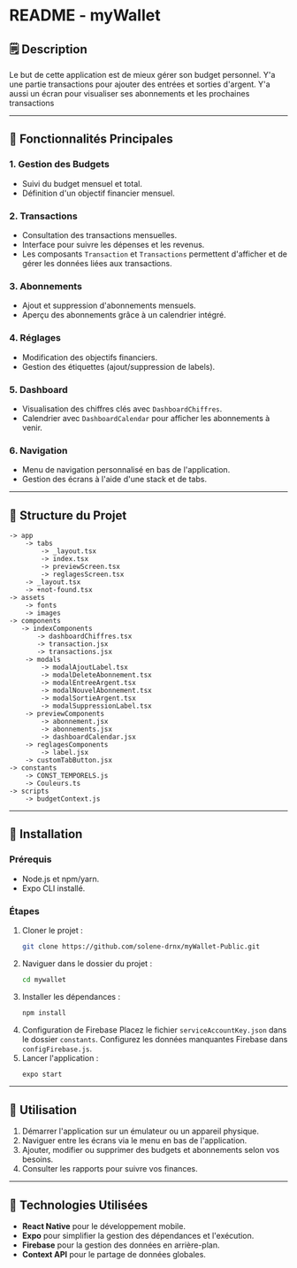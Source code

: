 # README - myWallet

## 🗒️ Description
Le but de cette application est de mieux gérer son budget personnel. Y'a une partie transactions pour ajouter des entrées et sorties d'argent. Y'a aussi un écran pour visualiser ses abonnements et les prochaines transactions

---

## 🧱 Fonctionnalités Principales

### 1. **Gestion des Budgets**
- Suivi du budget mensuel et total.
- Définition d'un objectif financier mensuel.

### 2. **Transactions**
- Consultation des transactions mensuelles.
- Interface pour suivre les dépenses et les revenus.
- Les composants `Transaction` et `Transactions` permettent d'afficher et de gérer les données liées aux transactions.

### 3. **Abonnements**
- Ajout et suppression d'abonnements mensuels.
- Aperçu des abonnements grâce à un calendrier intégré.

### 4. **Réglages**
- Modification des objectifs financiers.
- Gestion des étiquettes (ajout/suppression de labels).

### 5. **Dashboard**
- Visualisation des chiffres clés avec `DashboardChiffres`.
- Calendrier avec `DashboardCalendar` pour afficher les abonnements à venir.

### 6. **Navigation**
- Menu de navigation personnalisé en bas de l'application.
- Gestion des écrans à l'aide d'une stack et de tabs.

---

## 🚧 Structure du Projet

```plaintext
-> app
    -> tabs
        -> _layout.tsx
        -> index.tsx
        -> previewScreen.tsx
        -> reglagesScreen.tsx
    -> _layout.tsx
    -> +not-found.tsx
-> assets
    -> fonts
    -> images
-> components
   -> indexComponents
       -> dashboardChiffres.tsx
       -> transaction.jsx
       -> transactions.jsx
    -> modals
        -> modalAjoutLabel.tsx
        -> modalDeleteAbonnement.tsx
        -> modalEntreeArgent.tsx
        -> modalNouvelAbonnement.tsx
        -> modalSortieArgent.tsx
        -> modalSuppressionLabel.tsx
    -> previewComponents
        -> abonnement.jsx
        -> abonnements.jsx
        -> dashboardCalendar.jsx
    -> reglagesComponents
        -> label.jsx
    -> customTabButton.jsx
-> constants
    -> CONST_TEMPORELS.js
    -> Couleurs.ts
-> scripts
    -> budgetContext.js
```

---

## 🌸 Installation

### Prérequis
- Node.js et npm/yarn.
- Expo CLI installé.

### Étapes
1. Cloner le projet :
   ```bash
   git clone https://github.com/solene-drnx/myWallet-Public.git
   ```
2. Naviguer dans le dossier du projet :
   ```bash
   cd mywallet
   ```
3. Installer les dépendances :
   ```bash
   npm install
   ```
4. Configuration de Firebase
    Placez le fichier `serviceAccountKey.json` dans le dossier `constants`.
    Configurez les données manquantes Firebase dans `configFirebase.js`.
5. Lancer l'application :
   ```bash
   expo start
   ```

---

## 🕺 Utilisation

1. Démarrer l'application sur un émulateur ou un appareil physique.
2. Naviguer entre les écrans via le menu en bas de l'application.
3. Ajouter, modifier ou supprimer des budgets et abonnements selon vos besoins.
4. Consulter les rapports pour suivre vos finances.

---

## 🥸 Technologies Utilisées
- **React Native** pour le développement mobile.
- **Expo** pour simplifier la gestion des dépendances et l'exécution.
- **Firebase** pour la gestion des données en arrière-plan.
- **Context API** pour le partage de données globales.
